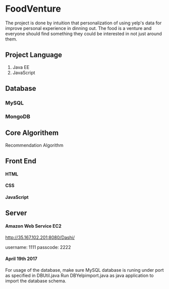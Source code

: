 # FoodVenture
The project is done by intuition that personalization of using yelp's data for improve personal experience in dinning out. The food is a venture and everyone should find something they could be interested in not just around them.

## Project Language
1. Java EE
2. JavaScript

## Database

### MySQL

### MongoDB

## Core Algorithem

Recommendation Algorithm

## Front End

#### HTML
#### CSS
#### JavaScript

## Server
#### Amazon Web Service EC2
http://35.167.102.201:8080/Dashi/

username: 1111
passcode: 2222

#### April 19th 2017
For usage of the database, make sure MySQL database is runing under port as specified in DBUtil.java
Run DBYelpimport.java as java application to import the database schema.
